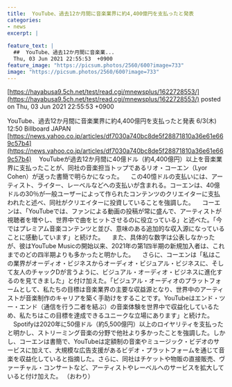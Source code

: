 ```yaml
---
title:  YouTube、過去12か月間に音楽業界に約4,400億円を支払ったと発表  
categories:
- news
excerpt: |
  
feature_text: |
  ##  YouTube、過去12か月間に音楽業...
  Thu, 03 Jun 2021 22:55:53  +0900
feature_image: "https://picsum.photos/2560/600?image=733"
image: "https://picsum.photos/2560/600?image=733"
---
```


[https://hayabusa9.5ch.net/test/read.cgi/mnewsplus/1622728553/](https://hayabusa9.5ch.net/test/read.cgi/mnewsplus/1622728553/)
posted on Thu, 03 Jun 2021 22:55:53  +0900

<!--more-->

YouTube、過去12か月間に音楽業界に約4,400億円を支払ったと発表 6/3(木) 12:50 Billboard JAPAN [https://news.yahoo.co.jp/articles/df7030a740bc8de5f28871810a36e61e669c57b4](https://news.yahoo.co.jp/articles/df7030a740bc8de5f28871810a36e61e669c57b4) 　YouTubeが過去12か月間に40億ドル（約4,400億円）以上を音楽業界に支払ったことが、同社の音楽担当トップであるリオ・コーエン（Lyor Cohen）が送った書簡で明らかになった。 　この40憶ドルの支払いには、アーティスト、ライター、レーベルなどへの支払いが含まれる。コーエンは、40億ドルの30％が一般ユーザーによって作られたコンテンツのクリエイターに支払われたと述べ、同社がクリエイターに投資していることを強調した。 　コーエンは、「YouTubeでは、ファンによる動画の投稿が常に盛んで、アーティストが視聴者を増やし、世界中で曲をヒットさせるのに役立っている」と述べた。「今ではプレミアム音楽コンテンツと並び、意味のある追加的な収入源になっていることに感動しています」と続けた。 　また、具体的な数字は公表しなかったが、彼はYouTube Musicの開始以来、2021年の第1四半期の新規加入者は、これまでのどの四半期よりも多かったと明かした。 　さらに、コーエンは「私はこの業界がオーディオ・ビジネスからオーディオ・ビジュアル・ビジネスに、そして友人のチャックDが言うように、ビジュアル・オーディオ・ビジネスに進化するのを見てきました」と付け加えた。「ビジュアル・オーディオのプラットフォームとして、私たちの目標は音楽業界の主要な収益源となり、世界中のアーティストが音楽制作のキャリアを築く手助けをすることです。YouTubeはエンド・ツー・エンド（通信を行う二者を結ぶ）の音楽体験を世界中で収益化しているため、私たちはこの目標を達成できるユニークな立場にあります」と続けた。 　Spotifyは2020年に50億ドル（約5,500億円）以上のロイヤリティを支払ったと明かし、ストリーミング音楽の分野で他社より多かったことを強調した。しかし、コーエンは書簡で、YouTubeは定額制の音楽やミュージック・ビデオのサービスに加えて、大規模な広告支援があるビデオ・プラットフォームを通じて音楽を収益化していると指摘した。さらに、同社はチケットや物販の直接販売、ヴァーチャル・コンサートなど、アーティストやレーベルへのサービスを拡大していると付け加えた。 （おわり）
